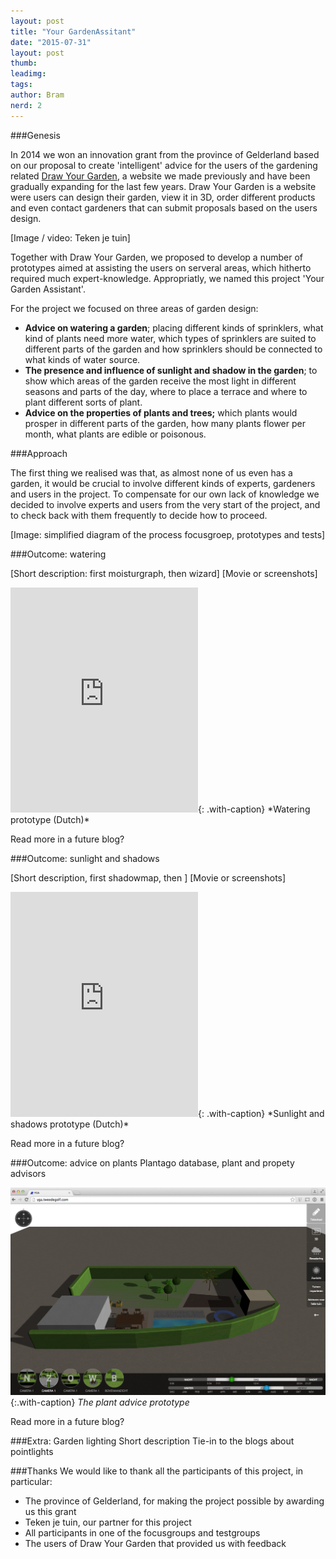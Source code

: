 ```yaml
---
layout: post
title: "Your GardenAssitant"
date: "2015-07-31"
layout: post
thumb: 
leadimg:
tags:
author: Bram
nerd: 2
---
```


###Genesis

In 2014 we won an innovation grant from the province of Gelderland based on our proposal to create 'intelligent' advice for the users of the gardening related [Draw Your Garden](http://tekenjetuin.nl), a website we made previously and have been gradually expanding for the last few years. Draw Your Garden is a website were users can design their garden, view it in 3D, order different products and even contact gardeners that can submit proposals based on the users design. 

[Image / video: Teken je tuin]

Together with Draw Your Garden, we proposed to develop a number of prototypes aimed at assisting the users on serveral areas, which hitherto required much expert-knowledge. Appropriatly, we named this project 'Your Garden Assistant'. 

For the project we focused on three areas of garden design:

* **Advice on watering a garden**; placing different kinds of sprinklers, what kind of plants need more water, which types of sprinklers are suited to different parts of the garden and how sprinklers should be connected to what kinds of water source.
* **The presence and influence of sunlight and shadow in the garden**; to show which areas of the garden receive the most light in different seasons and parts of the day, where to place a terrace and where to plant different sorts of plant. 
* **Advice on the properties of plants and trees;** which plants would prosper in different parts of the garden, how many plants flower per month, what plants are edible or poisonous.

###Approach

The first thing we realised was that, as almost none of us even has a garden, it would be crucial to involve different kinds of experts, gardeners and users in the project. To compensate for our own lack of knowledge we decided to involve experts and users from the very start of the project, and to check back with them frequently to decide how to proceed.

[Image: simplified diagram of the process focusgroep, prototypes and tests]

###Outcome: watering

[Short description: first moisturgraph, then wizard]
[Movie or screenshots]

<iframe src="https://player.vimeo.com/video/130729847" height="360" frameborder="0" webkitallowfullscreen mozallowfullscreen allowfullscreen></iframe>{: .with-caption}
*Watering prototype (Dutch)*

Read more in a future blog?

###Outcome: sunlight and shadows

[Short description, first shadowmap, then ]
[Movie or screenshots]

<iframe src="https://player.vimeo.com/video/130729846" height="360" frameborder="0" webkitallowfullscreen mozallowfullscreen allowfullscreen></iframe>{: .with-caption}
*Sunlight and shadows prototype (Dutch)*

Read more in a future blog?

###Outcome: advice on plants
Plantago database, plant and propety advisors

![The Plant Advice Prototype](/img/blog/yga-zonlicht2-2.png){:.with-caption}
*The plant advice prototype*

Read more in a future blog?

###Extra: Garden lighting
Short description
Tie-in to the blogs about pointlights

###Thanks
We would like to thank all the participants of this project, in particular:

* The province of Gelderland, for making the project possible by awarding us this grant
* Teken je tuin, our partner for this project
* All participants in one of the focusgroups and testgroups
* The users of Draw Your Garden that provided us with feedback

